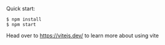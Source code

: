 Quick start:

```
$ npm install
$ npm start
````

Head over to https://vitejs.dev/ to learn more about using vite
